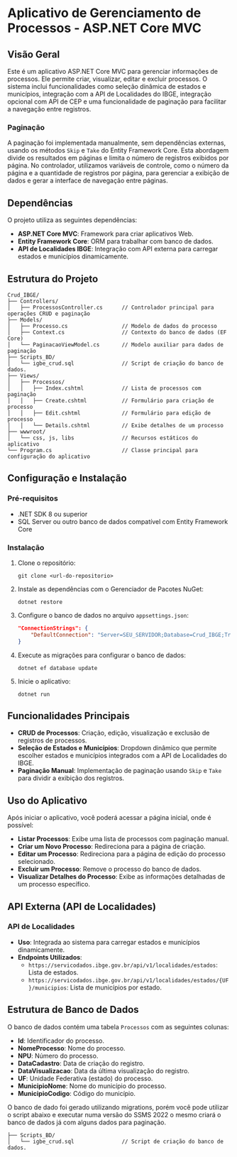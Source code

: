 
# Aplicativo de Gerenciamento de Processos - ASP.NET Core MVC

## Visão Geral

Este é um aplicativo ASP.NET Core MVC para gerenciar informações de processos. Ele permite criar, visualizar, editar e excluir processos. O sistema inclui funcionalidades como seleção dinâmica de estados e municípios, integração com a API de Localidades do IBGE, integração opcional com API de CEP e uma funcionalidade de paginação para facilitar a navegação entre registros.

### Paginação
A paginação foi implementada manualmente, sem dependências externas, usando os métodos `Skip` e `Take` do Entity Framework Core. Esta abordagem divide os resultados em páginas e limita o número de registros exibidos por página. No controlador, utilizamos variáveis de controle, como o número da página e a quantidade de registros por página, para gerenciar a exibição de dados e gerar a interface de navegação entre páginas.

## Dependências

O projeto utiliza as seguintes dependências:

- **ASP.NET Core MVC**: Framework para criar aplicativos Web.
- **Entity Framework Core**: ORM para trabalhar com banco de dados.
- **API de Localidades IBGE**: Integração com API externa para carregar estados e municípios dinamicamente.

## Estrutura do Projeto

```
Crud_IBGE/
├── Controllers/
│   ├── ProcessosController.cs      // Controlador principal para operações CRUD e paginação
├── Models/
│   ├── Processo.cs                 // Modelo de dados do processo
│   ├── Context.cs                  // Contexto do banco de dados (EF Core)
│   └── PaginacaoViewModel.cs       // Modelo auxiliar para dados de paginação
├── Scripts_BD/
│   └── igbe_crud.sql               // Script de criação do banco de dados.
├── Views/
│   ├── Processos/
│   │   ├── Index.cshtml            // Lista de processos com paginação
│   │   ├── Create.cshtml           // Formulário para criação de processo
│   │   ├── Edit.cshtml             // Formulário para edição de processo
│   │   └── Details.cshtml          // Exibe detalhes de um processo
├── wwwroot/
│   └── css, js, libs               // Recursos estáticos do aplicativo
└── Program.cs                      // Classe principal para configuração do aplicativo
```

## Configuração e Instalação

### Pré-requisitos
- .NET SDK 8 ou superior
- SQL Server ou outro banco de dados compatível com Entity Framework Core

### Instalação
1. Clone o repositório:
   ```shell
   git clone <url-do-repositorio>
   ```

2. Instale as dependências com o Gerenciador de Pacotes NuGet:
   ```shell
   dotnet restore
   ```

3. Configure o banco de dados no arquivo `appsettings.json`:
   ```json
   "ConnectionStrings": {
       "DefaultConnection": "Server=SEU_SERVIDOR;Database=Crud_IBGE;Trusted_Connection=True;"
   }
   ```

4. Execute as migrações para configurar o banco de dados:
   ```shell
   dotnet ef database update
   ```

5. Inicie o aplicativo:
   ```shell
   dotnet run
   ```

## Funcionalidades Principais

- **CRUD de Processos**: Criação, edição, visualização e exclusão de registros de processos.
- **Seleção de Estados e Municípios**: Dropdown dinâmico que permite escolher estados e municípios integrados com a API de Localidades do IBGE.
- **Paginação Manual**: Implementação de paginação usando `Skip` e `Take` para dividir a exibição dos registros.

## Uso do Aplicativo

Após iniciar o aplicativo, você poderá acessar a página inicial, onde é possível:

- **Listar Processos**: Exibe uma lista de processos com paginação manual.
- **Criar um Novo Processo**: Redireciona para a página de criação.
- **Editar um Processo**: Redireciona para a página de edição do processo selecionado.
- **Excluir um Processo**: Remove o processo do banco de dados.
- **Visualizar Detalhes do Processo**: Exibe as informações detalhadas de um processo específico.

## API Externa (API de Localidades)

### API de Localidades
- **Uso**: Integrada ao sistema para carregar estados e municípios dinamicamente.
- **Endpoints Utilizados**:
  - `https://servicodados.ibge.gov.br/api/v1/localidades/estados`: Lista de estados.
  - `https://servicodados.ibge.gov.br/api/v1/localidades/estados/{UF}/municipios`: Lista de municípios por estado.

## Estrutura de Banco de Dados

O banco de dados contém uma tabela `Processos` com as seguintes colunas:

- **Id**: Identificador do processo.
- **NomeProcesso**: Nome do processo.
- **NPU**: Número do processo.
- **DataCadastro**: Data de criação do registro.
- **DataVisualizacao**: Data da última visualização do registro.
- **UF**: Unidade Federativa (estado) do processo.
- **MunicipioNome**: Nome do município do processo.
- **MunicipioCodigo**: Código do município.

O banco de dado foi gerado utilizando migrations, porém você pode utilizar o script abaixo e executar numa versão do SSMS 2022 o mesmo criará o banco de dados já com alguns dados para paginação.

```
├── Scripts_BD/
│   └── igbe_crud.sql               // Script de criação do banco de dados.
```
